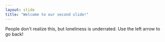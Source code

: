 ```yaml
---
layout: slide
title: "Welcome to our second slide!"
---
```

People don't realize this, but loneliness is underrated.
Use the left arrow to go back!
